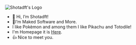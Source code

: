 ![Shotadft's Logo](https://shotadft.github.io/img/banner.webp "Shotadft's Logo")
- 👋 Hi, I’m Shotadft!
- 📁I’m Maked Software and More.
- I like Pokèmon and among them I like Pikachu and Totodile!
- I'm Homepage it is [Here](https://test.shotadft.com/).
- 👍 Nice to meet you.
  <!-- By the way, I am a Japanese of Chinese descent. --->

<!---
shotadft/shotadft is a ✨ special ✨ repository because its `README.md` (this file) appears on your GitHub profile.
You can click the Preview link to take a look at your changes.
--->
